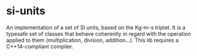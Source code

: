 # si-units
An implementation of a set of SI units, based on the Kg-m-s triplet.
It is a typesafe set of classes that behave coherently in regard with the operation applied to them 
(multiplication, division, addition…).
This lib requires a C++14-compliant compiler.
